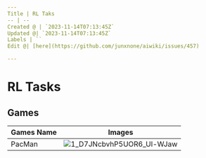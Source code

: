 ```yaml
---
Title | RL Taks
-- | --
Created @ | `2023-11-14T07:13:45Z`
Updated @| `2023-11-14T07:13:45Z`
Labels | ``
Edit @| [here](https://github.com/junxnone/aiwiki/issues/457)

---
```

# RL Tasks


## Games

Games Name | Images
-- | --
PacMan | ![1_D7JNcbvhP5UOR6_Ul-WJaw](https://github.com/junxnone/aiwiki/assets/2216970/7421036e-1965-4d3e-a866-6b73b28670bf)

